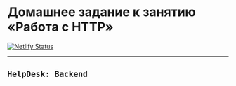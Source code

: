 # Домашнее задание к занятию «Работа с HTTP»

[![Netlify Status](https://api.netlify.com/api/v1/badges/d9f6d657-7942-4b9f-896d-2122831ccf7a/deploy-status)](https://app.netlify.com/sites/ahj-7/deploys)

---

## `HelpDesk: Backend`